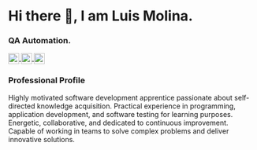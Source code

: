 # Hi there 👋, I am Luis Molina.

### QA Automation.

<a href="https://www.linkedin.com/in/luis-eduardo-molina-paniagua/">
    <img align="center" alt="LinkedIn Luis Molina" width="22px" src="https://cdn.jsdelivr.net/npm/simple-icons@v3/icons/linkedin.svg" />
</a>
 <a href = "mailto: lemolina27@hotmail.com">
    <img align="center" src="https://simpleicons.org/icons/gmail.svg"  width="22" />
</a>
<a href="https://www.instagram.com/le.molina27/">
  <img align="center" alt="Luis Molina Ig" width="22px" src="https://cdn.jsdelivr.net/npm/simple-icons@v3/icons/instagram.svg" />
</a>

### Professional Profile

Highly motivated software development apprentice passionate about
self-directed knowledge acquisition. Practical experience in
programming, application development, and software testing for learning
purposes. Energetic, collaborative, and dedicated to continuous
improvement. Capable of working in teams to solve complex problems
and deliver innovative solutions.

<!--
**Molina1913/Molina1913** is a ✨ _special_ ✨ repository because its `README.md` (this file) appears on your GitHub profile.

Here are some ideas to get you started:

- 🔭 I’m currently working on ...
- 🌱 I’m currently learning ...
- 👯 I’m looking to collaborate on ...
- 🤔 I’m looking for help with ...
- 💬 Ask me about ...
- 📫 How to reach me: ...
- 😄 Pronouns: ...
- ⚡ Fun fact: ...
-->
